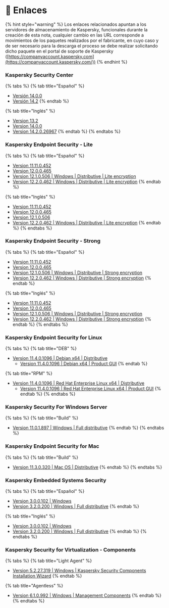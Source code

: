 # 🔗 Enlaces

{% hint style="warning" %}
Los enlaces relacionados apuntan a los servidores de almacenamiento de Kaspersky, funcionales durante la creación de esta nota, cualquier cambio en las URL corresponde a movimientos de los paquetes realizados por el fabricante, en cuyo caso y de ser necesario para la descarga el proceso se debe realizar solicitando dicho paquete en el portal de soporte de Kaspersky ([https://companyaccount.kaspersky.com](https://companyaccount.kaspersky.com/))
{% endhint %}

### Kaspersky Security Center

{% tabs %}
{% tab title="Español" %}
* [Versión 14.0.0](https://aes.s.kaspersky-labs.com/administrationkit/ksc10/14.0.0.10902/spanish-10494078-es-MX/3631353335307c44454c7c31/ksc\_14\_14.0.0.10902\_full\_es-MX.exe)
* [Versión 14.2](https://products.s.kaspersky-labs.com/administrationkit/ksc10/14.2.0.26967/spanish-13201029-es-MX/3730383337377c44454c7c31/ksc\_14\_14.2.0.26967\_full\_es-MX.exe)
{% endtab %}

{% tab title="Inglés" %}
* [Version 13.2](https://aes.s.kaspersky-labs.com/administrationkit/ksc10/13.2.0.1511/english-7861381-en/3439313230357c44454c7c31/ksc\_13\_13.2.0.1511\_full\_en.exe)
* [Version 14.0.0](https://aes.s.kaspersky-labs.com/administrationkit/ksc10/14.0.0.10902/english-20220730\_053231/3630323833307c44454c7c31/ksc\_14\_14.0.0.10902\_full\_en.exe)
* [Version 14.2.0.26967](https://products.s.kaspersky-labs.com/administrationkit/ksc10/14.2.0.26967/english-12842883-en/3730353030327c44454c7c31/ksc\_14\_14.2.0.26967\_full\_en.exe)
{% endtab %}
{% endtabs %}

### Kaspersky Endpoint Security - Lite

{% tabs %}
{% tab title="Español" %}
* [Version 11.11.0.452](https://aes.s.kaspersky-labs.com/endpoints/keswin11/11.11.0.452/spanish-21.8.5.452.0.93.0/3633353037387c44454c7c31/keswin\_11.11.0.452\_es-MX\_aes56.exe)
* [Version 12.0.0.465](https://aes.s.kaspersky-labs.com/endpoints/keswin11/12.0.0.465/spanish-21.9.6.465.0.536.0/3639353831317c44454c7c31/keswin\_12.0.0.465\_es-MX\_aes56.exe)
* [Version 12.1.0.506 | Windows | Distributive | Lite encryption](https://aes.s.kaspersky-labs.com/endpoints/keswin11/12.1.0.506/spanish-21.13.5.506.0.71.0/3732313836377c44454c7c31/keswin\_12.1.0.506\_es-MX\_aes56.exe)
* [Version 12.2.0.462 | Windows | Distributive | Lite encryption](https://aes.s.kaspersky-labs.com/endpoints/keswin11/12.2.0.462/spanish-21.14.5.462.0.231.0/3735383230377c44454c7c31/keswin\_12.2.0.462\_es-MX\_aes56.exe)
{% endtab %}

{% tab title="Inglés" %}
* [Version 11.11.0.452](https://aes.s.kaspersky-labs.com/endpoints/keswin11/11.11.0.452/english-21.8.5.452.0.27.0/3633353139307c44454c7c31/keswin\_11.11.0.452\_en\_aes56.exe)
* [Version 12.0.0.465](https://aes.s.kaspersky-labs.com/endpoints/keswin11/12.0.0.465/english-21.9.6.465.0.534.0/3639353536387c44454c7c31/keswin\_12.0.0.465\_en\_aes56.exe)&#x20;
* [Version 12.1.0.506](https://aes.s.kaspersky-labs.com/endpoints/keswin11/12.1.0.506/english-21.13.5.506.0.24.0/3732333434317c44454c7c31/keswin\_12.1.0.506\_en\_aes56.exe)
* [Version 12.2.0.462 | Windows | Distributive | Lite encryption](https://aes.s.kaspersky-labs.com/endpoints/keswin11/12.2.0.462/english-21.14.5.462.0.189.0/3735323832357c44454c7c31/keswin\_12.2.0.462\_en\_aes56.exe)
{% endtab %}
{% endtabs %}



### Kaspersky Endpoint Security - Strong

{% tabs %}
{% tab title="Español" %}
* [Version 11.11.0.452](https://aes.s.kaspersky-labs.com/endpoints/keswin11/11.11.0.452/spanish-21.8.5.452.0.93.0/3633353037377c44454c7c31/keswin\_11.11.0.452\_es-MX\_aes256.exe)
* [Version 12.0.0.465](https://aes.s.kaspersky-labs.com/endpoints/keswin11/12.0.0.465/english-21.9.6.465.0.534.0/3639353536377c44454c7c31/keswin\_12.0.0.465\_en\_aes256.exe)
* [Version 12.1.0.506 | Windows | Distributive | Strong encryption](https://aes.s.kaspersky-labs.com/endpoints/keswin11/12.1.0.506/spanish-21.13.5.506.0.71.0/3732313836367c44454c7c31/keswin\_12.1.0.506\_es-MX\_aes256.exe)
* [Version 12.2.0.462 | Windows | Distributive | Strong encryption](https://aes.s.kaspersky-labs.com/endpoints/keswin11/12.2.0.462/spanish-21.14.5.462.0.231.0/3735383230367c44454c7c31/keswin\_12.2.0.462\_es-MX\_aes256.exe)
{% endtab %}

{% tab title="Inglés" %}
* [Version 11.11.0.452](https://aes.s.kaspersky-labs.com/endpoints/keswin11/11.11.0.452/english-21.8.5.452.0.27.0/3633353138397c44454c7c31/keswin\_11.11.0.452\_en\_aes256.exe)
* [Version 12.0.0.465](https://aes.s.kaspersky-labs.com/endpoints/keswin11/12.0.0.465/english-21.9.6.465.0.534.0/3639353536377c44454c7c31/keswin\_12.0.0.465\_en\_aes256.exe)
* [Version 12.1.0.506 | Windows | Distributive | Strong encryption](https://aes.s.kaspersky-labs.com/endpoints/keswin11/12.1.0.506/english-21.13.5.506.0.24.0/3732333434307c44454c7c31/keswin\_12.1.0.506\_en\_aes256.exe)
* [Version 12.2.0.462 | Windows | Distributive | Strong encryption](https://aes.s.kaspersky-labs.com/endpoints/keswin11/12.2.0.462/english-21.14.5.462.0.189.0/3735323832347c44454c7c31/keswin\_12.2.0.462\_en\_aes256.exe)
{% endtab %}
{% endtabs %}

### **Kaspersky Endpoint Security for Linux**

{% tabs %}
{% tab title="DEB" %}
* [Version 11.4.0.1096 | Debian x64 | Distributive](https://products.s.kaspersky-labs.com/endpoints/keslinux10/11.4.0.1096/multilanguage-11.4.0.1096/3732393738307c44454c7c31/kesl\_11.4.0-1096\_amd64.deb)
  * [Version 11.4.0.1096 | Debian x64 | Product GUI](https://products.s.kaspersky-labs.com/endpoints/keslinux10/11.4.0.1096/multilanguage-11.4.0.1096/3732393737377c44454c7c31/kesl-gui\_11.4.0-1096\_amd64.deb)
{% endtab %}

{% tab title="RPM" %}
* [Version 11.4.0.1096 | Red Hat Enterprise Linux x64 | Distributive](https://products.s.kaspersky-labs.com/endpoints/keslinux10/11.4.0.1096/multilanguage-11.4.0.1096/3732393737337c44454c7c31/kesl-11.4.0-1096.x86\_64.rpm)
  * [Version 11.4.0.1096 | Red Hat Enterprise Linux x64 | Product GUI](https://products.s.kaspersky-labs.com/endpoints/keslinux10/11.4.0.1096/multilanguage-11.4.0.1096/3732393737367c44454c7c31/kesl-gui-11.4.0-1096.x86\_64.rpm)
{% endtab %}
{% endtabs %}

### Kaspersky Security For Windows Server

{% tabs %}
{% tab title="Build" %}
* [Version 11.0.1.897 | Windows | Full distributive](https://products.s.kaspersky-labs.com/file\_servers/kswinserver10/11.0.1.897/english-INT-0.1.0/3436323737387c44454c7c31/ksws\_11.0.1.897\_en.zip)
{% endtab %}
{% endtabs %}

### Kaspersky Endpoint Security for Mac

{% tabs %}
{% tab title="Build" %}
* [Version 11.3.0.320 | Mac OS | Distributive](https://products.s.kaspersky-labs.com/workstations/kesmac10/11.3.0.320/multilanguage-20230314.2024.0/3730373433327c44454c7c31/kesmac11.3.0.320.zip)
{% endtab %}
{% endtabs %}

### Kaspersky Embedded Systems Security

{% tabs %}
{% tab title="Español" %}
* [Version 3.0.0.102 | Windows](https://products.s.kaspersky-labs.com/workstations/kess2.0/3.0.0.102/spanish-MX-20200805\_000003/3336353332387c44454c7c31/kess\_3.0.0.102\_es-mx.exe)
* [Version 3.2.0.200 | Windows | Full distributive](https://products.s.kaspersky-labs.com/workstations/kess2.0/3.2.0.200/spanish-0.1.0/3639353439377c44454c7c31/kess\_3.2.0.200\_es-mx.zip)
{% endtab %}

{% tab title="Inglés" %}
* [Version 3.0.0.102 | Windows](https://products.s.kaspersky-labs.com/workstations/kess2.0/3.0.0.102/english-US-20200422\_081440/3331353630397c44454c7c31/kess\_3.0.0.102\_en.exe)
* [Version 3.2.0.200 | Windows | Full distributive](https://products.s.kaspersky-labs.com/workstations/kess2.0/3.2.0.200/english-0.1.0/3635313638377c44454c7c31/kess\_3.2.0.200\_en.zip)
{% endtab %}
{% endtabs %}

### Kaspersky Security for Virtualization - Components

{% tabs %}
{% tab title="Light Agent" %}
* [Version 5.2.27.319 | Windows | Kaspersky Security Components Installation Wizard](https://products.s.kaspersky-labs.com/administrationkit/ksvla/5.2.27.319/multilanguage-5.2.27%20\(5.2.1%20-%20Tionix\)/3538343135347c44454c7c31/ksvla-components\_5.2.1.3741\_mlg.exe)
{% endtab %}

{% tab title="Agentless" %}
* [Version 6.1.0.992 | Windows | Management Components](https://products.s.kaspersky-labs.com/administrationkit/ksv5.0\_agentless/6.1.0.992/multilanguage-6.1.0.992/3437383534317c44454c7c31/ksv-components\_6.1.0.415\_mlg.exe)
{% endtab %}
{% endtabs %}
